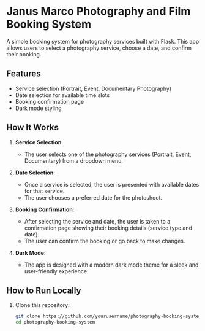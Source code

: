 # Janus Marco Photography and Film Booking System

A simple booking system for photography services built with Flask. This app allows users to select a photography service, choose a date, and confirm their booking.

## Features

- Service selection (Portrait, Event, Documentary Photography)
- Date selection for available time slots
- Booking confirmation page
- Dark mode styling

## How It Works

1. **Service Selection**: 
   - The user selects one of the photography services (Portrait, Event, Documentary) from a dropdown menu.

2. **Date Selection**: 
   - Once a service is selected, the user is presented with available dates for that service.
   - The user chooses a preferred date for the photoshoot.

3. **Booking Confirmation**: 
   - After selecting the service and date, the user is taken to a confirmation page showing their booking details (service type and date).
   - The user can confirm the booking or go back to make changes.

4. **Dark Mode**: 
   - The app is designed with a modern dark mode theme for a sleek and user-friendly experience.

## How to Run Locally

1. Clone this repository:
   ```bash
   git clone https://github.com/yourusername/photography-booking-system.git
   cd photography-booking-system
